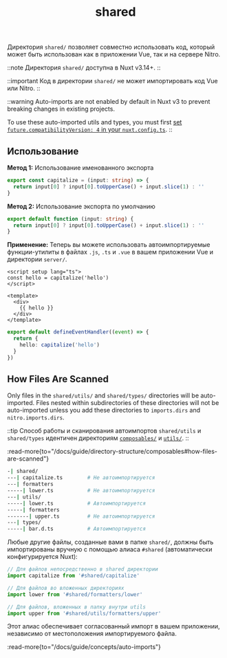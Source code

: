 ﻿---
title: 'shared'
head.title: 'shared/'
description: 'Используйте директорию shared/ для совместного использования функциональности между приложением Vue и сервером Nitro.'
navigation.icon: 'i-ph-folder'
---

Директория `shared/` позволяет совместно использовать код, который может быть использован как в приложении Vue, так и на сервере Nitro.

::note
Директория `shared/` доступна в Nuxt v3.14+.
::

::important
Код в директории `shared/` не может импортировать код Vue или Nitro.
::

::warning
Auto-imports are not enabled by default in Nuxt v3 to prevent breaking changes in existing projects.

To use these auto-imported utils and types, you must first [set `future.compatibilityVersion: 4` in your `nuxt.config.ts`](/docs/getting-started/upgrade#opting-in-to-nuxt-4).
::

## Использование

**Метод 1:** Использование именованного экспорта

```ts twoslash [shared/utils/capitalize.ts]
export const capitalize = (input: string) => {
  return input[0] ? input[0].toUpperCase() + input.slice(1) : ''
}
```

**Метод 2:** Использование экспорта по умолчанию

```ts twoslash [shared/utils/capitalize.ts]
export default function (input: string) {
  return input[0] ? input[0].toUpperCase() + input.slice(1) : ''
}
```

**Применение:** Теперь вы можете использовать автоимпортируемые функции-утилиты в файлах `.js`, `.ts` и `.vue` в вашем приложении Vue и директории `server/`.


```vue [app.vue]
<script setup lang="ts">
const hello = capitalize('hello')
</script>

<template>
  <div>
    {{ hello }}
  </div>
</template>
```

```ts [server/api/hello.get.ts]
export default defineEventHandler((event) => {
  return {
    hello: capitalize('hello')
  }
})
```

## How Files Are Scanned

Only files in the `shared/utils/` and `shared/types/` directories will be auto-imported. Files nested within subdirectories of these directories will not be auto-imported unless you add these directories to `imports.dirs` and `nitro.imports.dirs`.

::tip
Способ работы и сканирования автоимпортов `shared/utils` и `shared/types` идентичен директориям [`composables/`](/docs/guide/directory-structure/composables) и [`utils/`](/docs/guide/directory-structure/utils).
::

:read-more{to="/docs/guide/directory-structure/composables#how-files-are-scanned"}

```bash [Структура директории]
-| shared/
---| capitalize.ts        # Не автоимпортируется
---| formatters
-----| lower.ts           # Не автоимпортируется
---| utils/
-----| lower.ts           # Автоимпортируется
-----| formatters
-------| upper.ts         # Не автоимпортируется
---| types/
-----| bar.d.ts           # Автоимпортируется
```

Любые другие файлы, созданные вами в папке `shared/`, должны быть импортированы вручную с помощью алиаса `#shared` (автоматически конфигурируется Nuxt):

```ts
// Для файлов непосредственно в shared директории
import capitalize from '#shared/capitalize'

// Для файлов во вложенных директориях
import lower from '#shared/formatters/lower'

// Для файлов, вложенных в папку внутри utils
import upper from '#shared/utils/formatters/upper'
```

Этот алиас обеспечивает согласованный импорт в вашем приложении, независимо от местоположения импортируемого файла.

:read-more{to="/docs/guide/concepts/auto-imports"}
